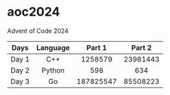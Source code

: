 # aoc2024
Advent of Code 2024

| Days | Language | Part 1 | Part 2 |
|  :--: |  :----:  |  :---:  |  :---:  |
| Day 1 | C++ | 1258579 | 23981443 | 
| Day 2 |  Python  | 598 | 634  |
| Day 3 | Go | 187825547  |  85508223  |
